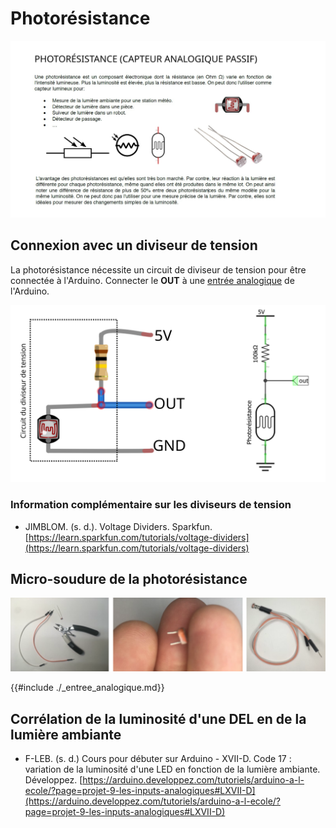 # Photorésistance

![](./photoresistance1.svg)

## Connexion avec un diviseur de tension

La photorésistance nécessite un circuit de diviseur de tension pour être connectée à l'Arduino. Connecter le **OUT** à une [entrée analogique](../entree_analogique/entree_analogique.md) de l'Arduino.

![Idendification (à gauche) et schéma (à droite) du circuit du diviseur de tension (le 5V et le GND peuvent être échangés et la photorésistance n'a pas de sens)](./photoresistance_diviseur_tension.svg)

### Information complémentaire sur les diviseurs de tension

* JIMBLOM. (s. d.). Voltage Dividers. Sparkfun. [https://learn.sparkfun.com/tutorials/voltage-dividers](https://learn.sparkfun.com/tutorials/voltage-dividers)

## Micro-soudure de la photorésistance

![Étapes pour effectuer la micro-soudure de deux câbles à une photorésistance](./photoresistance2.svg)


{{#include ./_entree_analogique.md}}


## Corrélation de la luminosité d'une DEL en de la lumière ambiante

 * F-LEB. (s. d.) Cours pour débuter sur Arduino - XVII-D. Code 17 : variation de la luminosité d'une LED en fonction de la lumière ambiante. Développez. [https://arduino.developpez.com/tutoriels/arduino-a-l-ecole/?page=projet-9-les-inputs-analogiques#LXVII-D](https://arduino.developpez.com/tutoriels/arduino-a-l-ecole/?page=projet-9-les-inputs-analogiques#LXVII-D)

